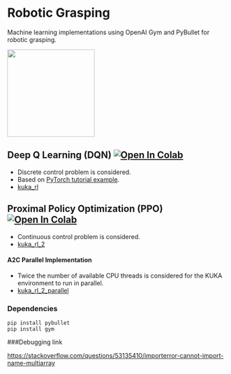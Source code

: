 # Robotic Grasping
Machine learning implementations using OpenAI Gym and PyBullet for robotic grasping.

<img src="img/kuka.gif" height="200">

## Deep Q Learning (DQN) [![Open In Colab](https://colab.research.google.com/assets/colab-badge.svg)](https://colab.research.google.com/github/mahyaret/kuka_rl/blob/master/kuka_rl.ipynb)
* Discrete control problem is considered.
* Based on [PyTorch tutorial example](https://pytorch.org/tutorials/intermediate/reinforcement_q_learning.html).
* [kuka_rl](https://github.com/mahyaret/kuka_rl/blob/master/kuka_rl.ipynb)


## Proximal Policy Optimization (PPO) [![Open In Colab](https://colab.research.google.com/assets/colab-badge.svg)](https://colab.research.google.com/github/mahyaret/kuka_rl/blob/master/kuka_rl_2.ipynb)
* Continuous control problem is considered.
* [kuka_rl_2](https://github.com/mahyaret/kuka_rl/blob/master/kuka_rl_2.ipynb)
#### A2C Parallel Implementation
* Twice the number of available CPU threads is considered for the KUKA environment to run in parallel.
* [kuka_rl_2_parallel](https://github.com/mahyaret/kuka_rl/blob/master/kuka_rl_2_parallel.ipynb)


### Dependencies
```
pip install pybullet
pip install gym
```


###Debugging link

https://stackoverflow.com/questions/53135410/importerror-cannot-import-name-multiarray
